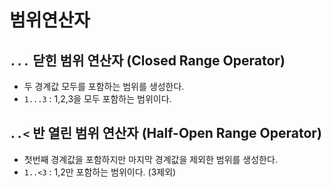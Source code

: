 # 범위연산자

## `...` 닫힌 범위 연산자 (Closed Range Operator)

- 두 경계값 모두를 포함하는 범위를 생성한다.
- `1...3` : 1,2,3을 모두 포함하는 범위이다.

## `..<` 반 열린 범위 연산자 (Half-Open Range Operator)

- 첫번째 경계값을 포함하지만 마지막 경계값을 제외한 범위를 생성한다.
- `1..<3` : 1,2만 포함하는 범위이다. (3제외)